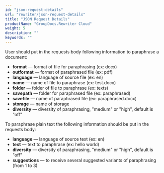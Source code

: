 ```yaml
---
id: "json-request-details"
url: "rewriter/json-request-details"
title: "JSON Request Details"
productName: "GroupDocs.Rewriter Cloud"
weight: 5
description: ""
keywords: ""
---
```


User should put in the requests body following information to paraphrase a document:

* **format** — format of file for paraphrasing (ex: docx)
* **outformat** — format of paraphrased file (ex: pdf)
* **language** — language of source file (ex: en)
* **name** — name of file to paraphrase (ex: test.docx)
* **folder** — folder of file to paraphrase (ex: texts) 
* **savepath** — folder for paraphrased file (ex: paraphrased)
* **savefile** — name of paraphrased file (ex: paraphrased.docx)
* **storage** — name of storage
* **diversity** — diversity of paraphrasing, "medium" or "high", default is "off"

To paraphrase plain text the following information should be put in the requests body:

* **language** — language of source text (ex: en)
* **text** — text to paraphrase (ex: hello world)
* **diversity** — diversity of paraphrasing, "medium" or "high", default is "off"
* **suggestions** — to receive several suggested variants of paraphrasing (from 1 to 3)